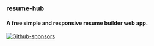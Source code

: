 ### resume-hub
#### A free simple and responsive resume builder web app.

<a href="www.google.com">![Github-sponsors](https://img.shields.io/badge/sponsor-30363D?style=for-the-badge&logo=GitHub-Sponsors&logoColor=#EA4AAA)</a>
